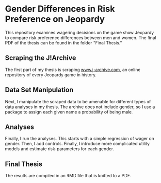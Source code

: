 # Gender Differences in Risk Preference on Jeopardy
This repository examines wagering decisions on the game show Jeopardy to compare risk preference differences between men and women. The final PDF of the thesis can be found in the folder "Final Thesis."

## Scraping the J!Archive
The first part of my thesis is scraping www.j-archive.com, an online repository of every Jeopardy game in history.

## Data Set Manipulation
Next, I manipulate the scraped data to be amenable for different types of data analyses in my thesis. The archive does not include gender, so I use a package to assign each given name a probability of being male.

## Analyses
Finally, I run the analyses. This starts with a simple regression of wager on gender. Then, I add controls. Finally, I introduce more complicated utility models and estimate risk-parameters for each gender.

## Final Thesis
The results are compiled in an RMD file that is knitted to a PDF.
